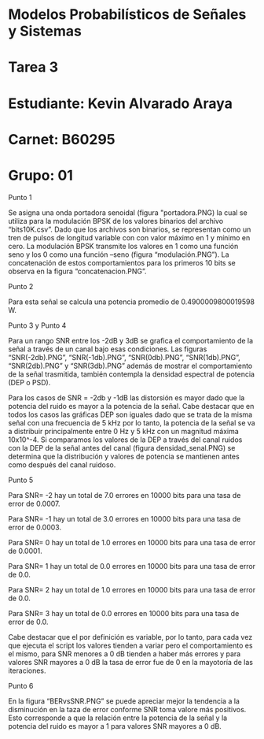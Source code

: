 # Modelos Probabilísticos de Señales y Sistemas

# Tarea 3

# Estudiante: Kevin Alvarado Araya

# Carnet: B60295

# Grupo: 01

Punto 1

Se asigna una onda portadora senoidal (figura "portadora.PNG) la cual se utiliza para la modulación BPSK de los valores binarios del archivo “bits10K.csv”. Dado que los archivos son binarios,  se representan como un tren de pulsos de longitud variable con con valor máximo en 1 y mínimo en cero. La modulación BPSK transmite los valores en 1 como una función seno y los 0 como una función –seno (figura “modulación.PNG”). La concatenación de estos comportamientos para los primeros 10 bits se observa en la figura “concatenacion.PNG”. 

Punto 2

Para esta señal se calcula una potencia promedio de 0.4900009800019598 W.

Punto 3 y Punto 4

Para un rango SNR entre los -2dB y 3dB se grafica el comportamiento de la señal a través de un canal bajo esas condiciones. Las figuras “SNR(-2db).PNG”, “SNR(-1db).PNG”, “SNR(0db).PNG”, “SNR(1db).PNG”, “SNR(2db).PNG” y “SNR(3db).PNG” además de mostrar el comportamiento de la señal trasmitida, también contempla la densidad espectral de potencia (DEP o PSD). 

Para los casos  de SNR = -2db y -1dB las distorsión es mayor dado que la potencia del ruido es mayor a la potencia de la señal. Cabe destacar que en todos los casos las gráficas DEP son iguales dado que se trata de la misma señal con una frecuencia de 5 kHz por lo tanto, la potencia de la señal se va a distribuir principalmente entre 0 Hz y 5 kHz con un magnitud máxima 10x10^-4. Si comparamos los valores de la DEP a través del canal ruidos con la DEP de la señal antes del canal (figura  densidad_senal.PNG) se determina que la distribución y valores de potencia se mantienen antes como después del canal ruidoso.

Punto 5

Para SNR= -2 hay  un total de 7.0 errores en 10000 bits para una tasa de error de 0.0007.

Para SNR= -1 hay  un total de 3.0 errores en 10000 bits para una tasa de error de 0.0003.

Para SNR= 0 hay  un total de 1.0 errores en 10000 bits para una tasa de error de 0.0001.

Para SNR= 1 hay  un total de 0.0 errores en 10000 bits para una tasa de error de 0.0.

Para SNR= 2 hay  un total de 1.0 errores en 10000 bits para una tasa de error de 0.0.

Para SNR= 3 hay  un total de 0.0 errores en 10000 bits para una tasa de error de 0.0.

Cabe destacar que el por definición es variable, por lo tanto, para cada vez que ejecuta el script los valores tienden a variar pero el comportamiento es el mismo, para SNR menores a 0 dB tienden a haber más errores y para valores SNR mayores a 0 dB la tasa de error fue de 0 en la mayotoría de las iteraciones.

Punto 6

En la figura “BERvsSNR.PNG” se puede apreciar mejor la tendencia a la disminución en la taza de error conforme SNR toma valore más positivos. Esto corresponde a que la relación entre la potencia de la señal y la potencia del ruido es mayor a 1 para valores SNR mayores a 0 dB.
